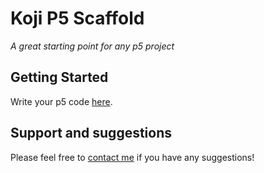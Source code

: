 # Koji P5 Scaffold

*A great starting point for any p5 project*

## Getting Started
Write your p5 code [here](#~/frontend/pages/HomePage/index.js).

## Support and suggestions
Please feel free to [contact me](https://gokoji.com/profile/jones) if you have any suggestions!   

